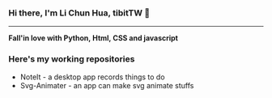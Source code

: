 ### Hi there, I'm Li Chun Hua, tibitTW 👋

---

**Fall'in love with Python, Html, CSS and javascript**

### Here's my working repositories

- NoteIt - a desktop app records things to do
- Svg-Animater - an app can make svg animate stuffs
